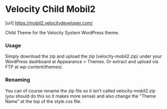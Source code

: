 Velocity Child Mobil2
====================
[url] https://mobil2.velocitydeveloper.com/

Child Theme for the Velocity System WordPress theme.

### Usage
Simply download the zip and upload the zip (velocity-mobil2.zip) under your WordPress dashboard at Appearance > Themes. Or extract and upload via FTP at wp-content/themes/.


### Renaming
You can of course rename the zip file so it isn't called velocity-mobil2.zip (you should do this so it makes more sense) and also change the "Theme Name" at the top of the style.css file.
